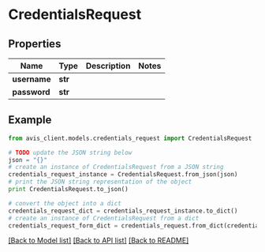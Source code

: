 # CredentialsRequest


## Properties

Name | Type | Description | Notes
------------ | ------------- | ------------- | -------------
**username** | **str** |  |
**password** | **str** |  |

## Example

```python
from avis_client.models.credentials_request import CredentialsRequest

# TODO update the JSON string below
json = "{}"
# create an instance of CredentialsRequest from a JSON string
credentials_request_instance = CredentialsRequest.from_json(json)
# print the JSON string representation of the object
print CredentialsRequest.to_json()

# convert the object into a dict
credentials_request_dict = credentials_request_instance.to_dict()
# create an instance of CredentialsRequest from a dict
credentials_request_form_dict = credentials_request.from_dict(credentials_request_dict)
```
[[Back to Model list]](../#documentation-for-models) [[Back to API list]](../#documentation-for-api-endpoints) [[Back to README]](../)
